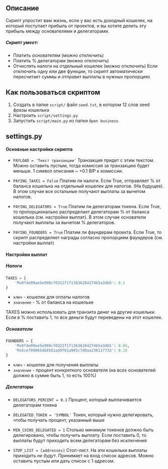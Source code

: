 ## Описание
Скрипт упростит вам жизнь, если у вас есть доходный кошелек, на который поступает прибыль от проектов, и вы хотите делить эту прибыль между основателями и делегаторами. 

##### Скрипт умеет:
- Платить основателям (можно отключить)
- Платить % делегаторам (можно отключить)
- Отчислять налоги на отдельный кошелек (можно отключить)
Если отключить одну или две функции, то скрипт автоматически пересчитает суммы и отправит выплаты в нужных пропорциях

## Как пользоваться скриптом
1. Создать в папке `script/` файл `seed.txt`, в котором 12 слов seed фразы кошелька
2. Настроить `script/settings.py`
3. Запустить `script/main.py` из папки `Open business`


## settings.py

#### Основные настройки скрипта
- `PAYLOAD = 'Текст транзакции'`
  Транзакция придет с этим текстом. Можно оставить пустым, тогда комиссия за транзакцию будет меньше. 1 символ описания ~ +0.1 BIP к комиссии.

- `PAYING_TAXES = False`
  Платим ли налоги. Если True, отправляет % от баланса кошелька на отдельный кошелек для налогов. (На будущее). В этом случае все остальные получают выплаты за вычетом налогов.

- `PAYING_DELEGATORS = True`
  Платим ли делегаторам токена. Если True, то пропорционально распределает делегаторам % от баланса кошелька (см. настройки выплат). В этом случае основатели получают выплаты за вычетом % делегаторов.

- `PAYING_FOUNDERS = True`
  Платим ли фаундерам проекта. Если True, то скрипт распределяет награды согласно пропорциям фаундеров (см. настройки выплат)


#### Настройки выплат
##### Налоги
```python
TAXES = {
    'Mx0f4e09ae5e998cf0322f1f13b36284274b5a3db5': 0.1
}
```
- `ключ` - кошелек для оплаты налогов
- `значение` - % от баланса на кошельке

TAXES можно использовать для транзита денег на другие кошельки. Если в % поставить 1, то все деньги будут переведены на этот кошелек.

##### Основатели
```python
FOUNDERS = {
    'Mx0f4e09ae5e998cf0322f1f13b36284274b5a3db5': 0.85,
    'Mx5cef09065d68561ad9f61a905c7d0aa230117733': 0.15
}
```
- `ключ` - кошелек для получения выплаты
- `значение` - процент конкретного основателя (на всех основателей должно в сумме быть 1, то есть 100%)

##### Делегаторы
- `DELEGATORS_PERCENT = 0.1`
  Процент, который выплачивается делегаторам токена

- `DELEGATED_TOKEN = 'SYMBOL'`
  Токен, который нужно делегировать, чтобы получать процент, указанный выше

- `MIN_COINS_DELEGATED = 1`
  Столько минимум токенов должно быть делегировано, чтобы получить выплату. Если поставить 0, то выплаты будут приходить всем делегаторам без исключения

- `STOP_LIST = [addresses]`
  Стоп-лист. На эти кошельки выплаты приходить *не будут*. Принимает на вход список адресов. Можно оставить пустым  или дать список с 1 адресом.


